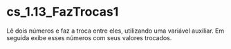 # cs_1.13_FazTrocas1
Lê dois números e faz a troca entre eles, utilizando uma variável auxiliar. Em seguida exibe esses números com seus valores trocados.

